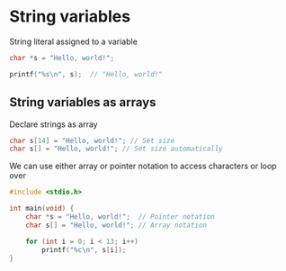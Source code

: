 # String variables

String literal assigned to a variable
```c
char *s = "Hello, world!";

printf("%s\n", s);  // "Hello, world!"
```

## String variables as arrays

Declare strings as array
```c
char s[14] = "Hello, world!"; // Set size
char s[] = "Hello, world!"; // Set size automatically
```

We can use either array or pointer notation to access characters or loop over
```c
#include <stdio.h>

int main(void) {
    char *s = "Hello, world!";  // Pointer notation
    char s[] = "Hello, world!"; // Array notation

    for (int i = 0; i < 13; i++)
        printf("%c\n", s[i]);
}
```
